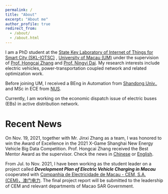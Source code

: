```yaml
---
permalink: /
title: "About"
excerpt: "About me"
author_profile: true
redirect_from: 
  - /about/
  - /about.html
---
```


I am a PhD student at the [State Key Laboratory of Internet of Things for Smart City (SKL-IOTSC)](https://skliotsc.um.edu.mo/) , [University of Macau (UM)](https://www.um.edu.mo/) under the supervision of [Prof. Hongcai Zhang](https://www.fst.um.edu.mo/personal/hczhang/) and [Prof. Ningyi Dai](https://www.fst.um.edu.mo/personal/nydai/). My research interests include electric vehicles, power-transportation coupled network and related optimization work. 

Before joining UM, I received a BEng in Automation from [Shandong Univ.](https://www.sdu.edu.cn/), and MSc in ECE from [NUS](https://www.nus.edu.sg/).

Currently, I am working on the economic dispatch issue of electric buses (EBs) in active distribution network.

Recent News
======
On Nov. 19, 2021, together with Mr. Jinxi Zhang as a team, I was honored to win the Award of Excellence in the 2021 X-Game Shanghai New Energy Vehicle Big Data Competition. Prof. Hongcai Zhang received the Best Mentor Award as the supervisor. Check the news in [Chinese](https://www.um.edu.mo/zh-hant/news-and-press-releases/presss-release/detail/52889/) or [English](https://www.um.edu.mo/news-and-press-releases/press-release/detail/52889/).

From Jul. to Nov. 2021, I have been working as the student leader on a project called **_Development Plan of Electric Vehicle Charging in Macau_** cooperated with [Companhia de Electricidade de Macau - CEM, S.A. (CEM)，澳门电力](https://www.cem-macau.com/en/). The final project report will be submitted to the leadership of CEM and relevant departments of Macao SAR Government. 

